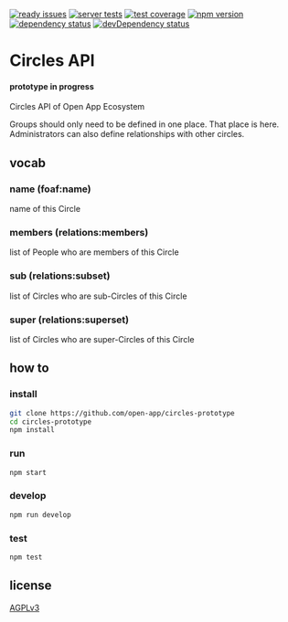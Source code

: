 [![ready issues](https://badge.waffle.io/open-app/circles-api.png?label=ready&title=Ready)](https://waffle.io/open-app/circles-api)
[![server tests](https://travis-ci.org/open-app/circles-api.svg)](https://travis-ci.org/open-app/circles-api)
[![test coverage](https://img.shields.io/coveralls/open-app/circles-api.svg)](https://coveralls.io/r/open-app/circles-api)
[![npm version](https://badge.fury.io/js/open-app-circles-api.png)](https://npmjs.org/package/open-app-circles-api)
[![dependency status](https://david-dm.org/open-app/circles-api.png)](https://david-dm.org/open-app/circles-api)
[![devDependency status](https://david-dm.org/open-app/circles-api/dev-status.png)](https://david-dm.org/open-app/circles-api#info=devDependencies)


# Circles API

#### prototype in progress

Circles API of Open App Ecosystem

Groups should only need to be defined in one place. That place is here. Administrators can also define relationships with other circles.

## vocab

### name (foaf:name)

name of this Circle

### members (relations:members)

list of People who are members of this Circle

### sub (relations:subset)

list of Circles who are sub-Circles of this Circle

### super (relations:superset)

list of Circles who are super-Circles of this Circle

## how to

### install

```bash
git clone https://github.com/open-app/circles-prototype
cd circles-prototype
npm install
```

### run

```bash
npm start
```

### develop

```bash
npm run develop
```


### test

```bash
npm test
```

## license

[AGPLv3](LICENSE)
